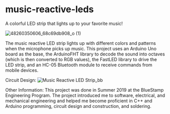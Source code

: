 # music-reactive-leds
A colorful LED strip that lights up to your favorite music!

![48260350606_68c69db908_o (1)](https://user-images.githubusercontent.com/57200368/157285247-287b2172-ed79-4fd3-9532-7cda4717fac3.jpg)

The music reactive LED strip lights up with different colors and patterns when the microphone picks up music. This project uses an Arduino Uno board as the base, the ArduinoFHT library to decode the sound into octaves (which is then converted to RGB values), the FastLED library to drive the LED strip, and an HC-05 Bluetooth module to receive commands from mobile devices. 

Circuit Design:
![Music Reactive LED Strip_bb](https://user-images.githubusercontent.com/57200368/157284925-0af5eaf5-ca64-474e-9b86-a2c7abb5d211.png)

Other Information:
This project was done in Summer 2019 at the BlueStamp Engineering Program. The project introduced me to software, electrical, and mechanical engineering and helped me become proficient in C++ and Arduino programming, circuit design and construction, and soldering. 
